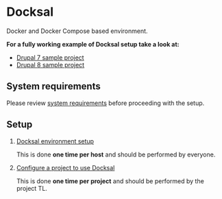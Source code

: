 # Docksal

Docker and Docker Compose based environment.

**For a fully working example of Docksal setup take a look at:**
- [Drupal 7 sample project](https://github.com/docksal/drupal7)
- [Drupal 8 sample project](https://github.com/docksal/drupal8)


## System requirements

Please review [system requirements](system-requirements.md) before proceeding with the setup.


<a name="setup"></a>
## Setup

1. [Docksal environment setup](env-setup.md)
    
    This is done **one time per host** and should be performed by everyone.

2. [Configure a project to use Docksal](project-setup.md)

    This is done **one time per project** and should be performed by the project TL.
